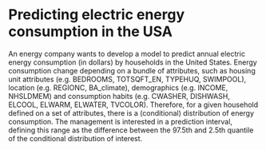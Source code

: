 # Predicting electric energy consumption in the USA


An energy company wants to develop a model to predict annual electric energy consumption (in dollars) by households in the United States. Energy consumption change depending on a bundle of attributes, such as housing unit attributes (e.g. BEDROOMS, TOTSQFT_EN, TYPEHUQ, SWIMPOOL), location (e.g. REGIONC, BA_climate), demographics (e.g. INCOME, NHSLDMEM) and consumption habits (e.g. CWASHER,  DISHWASH, ELCOOL, ELWARM, ELWATER, TVCOLOR). Therefore, for a given household defined on a set of attributes, there is a (conditional) distribution of energy consumption. The management is interested in a prediction interval, defining this range as the difference between the 97.5th and 2.5th quantile of the conditional distribution of interest.
